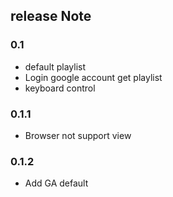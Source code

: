 ## release Note

### 0.1

* default playlist
* Login google account get playlist
* keyboard control

### 0.1.1

* Browser not support view

### 0.1.2

* Add GA default